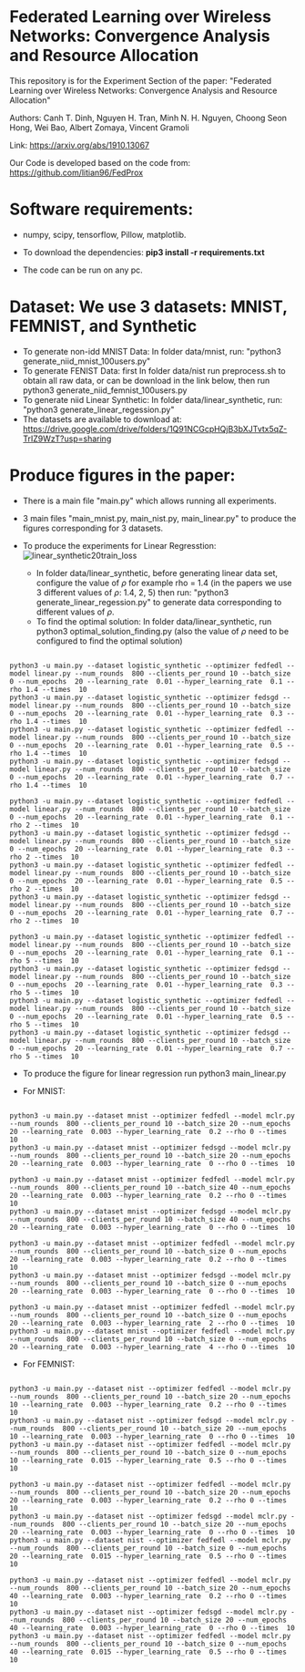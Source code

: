 # Federated Learning over Wireless Networks: Convergence Analysis and Resource Allocation

This repository is for the Experiment Section of the paper:
"Federated Learning over Wireless Networks: Convergence Analysis and Resource Allocation"

Authors:
Canh T. Dinh, Nguyen H. Tran, Minh N. H. Nguyen, Choong Seon Hong, Wei Bao, Albert Zomaya, Vincent Gramoli

Link:
https://arxiv.org/abs/1910.13067

Our Code is developed based on the code from: 
https://github.com/litian96/FedProx

# Software requirements:
- numpy, scipy, tensorflow, Pillow, matplotlib.

- To download the dependencies: **pip3 install -r requirements.txt**

- The code can be run on any pc.

# Dataset: We use 3 datasets: MNIST, FEMNIST, and Synthetic 

- To generate non-idd MNIST Data: In folder data/mnist,  run: "python3 generate_niid_mnist_100users.py" 
- To generate FENIST Data: first In folder data/nist run preprocess.sh to obtain all raw data, or can be download in the link below, then run  python3 generate_niid_femnist_100users.py
- To generate niid Linear Synthetic: In folder data/linear_synthetic, run: "python3 generate_linear_regession.py" 
- The datasets are available to download at: https://drive.google.com/drive/folders/1Q91NCGcpHQjB3bXJTvtx5qZ-TrIZ9WzT?usp=sharing

# Produce figures in the paper:
- There is a main file "main.py" which allows running all experiments.
- 3 main files "main_mnist.py, main_nist.py, main_linear.py" to produce the figures corresponding for 3 datasets.

- To produce the experiments for Linear Regresstion:
  ![linear_synthetic20train_loss](https://user-images.githubusercontent.com/44039773/86306668-3b85f480-bc58-11ea-8cae-b50e6f43eec0.png)
  - In folder data/linear_synthetic, before generating linear data set, configure the value of $\rho$ for example rho = 1.4 (in the papers we use 3 different values of $\rho$: 1.4, 2, 5) then run: "python3 generate_linear_regession.py" to generate data corresponding to different values of $\rho$.
  - To find the optimal solution: In folder data/linear_synthetic, run python3 optimal_solution_finding.py (also the value of $\rho$ need to be configured to find the optimal solution)
<pre><code>
python3 -u main.py --dataset logistic_synthetic --optimizer fedfedl --model linear.py --num_rounds  800 --clients_per_round 10 --batch_size 0 --num_epochs  20 --learning_rate  0.01 --hyper_learning_rate  0.1 --rho 1.4 --times  10
python3 -u main.py --dataset logistic_synthetic --optimizer fedsgd --model linear.py --num_rounds  800 --clients_per_round 10 --batch_size 0 --num_epochs  20 --learning_rate  0.01 --hyper_learning_rate  0.3 --rho 1.4 --times  10 
python3 -u main.py --dataset logistic_synthetic --optimizer fedfedl --model linear.py --num_rounds  800 --clients_per_round 10 --batch_size 0 --num_epochs  20 --learning_rate  0.01 --hyper_learning_rate  0.5 --rho 1.4 --times  10
python3 -u main.py --dataset logistic_synthetic --optimizer fedsgd --model linear.py --num_rounds  800 --clients_per_round 10 --batch_size 0 --num_epochs  20 --learning_rate  0.01 --hyper_learning_rate  0.7 --rho 1.4 --times  10 

python3 -u main.py --dataset logistic_synthetic --optimizer fedfedl --model linear.py --num_rounds  800 --clients_per_round 10 --batch_size 0 --num_epochs  20 --learning_rate  0.01 --hyper_learning_rate  0.1 --rho 2 --times  10
python3 -u main.py --dataset logistic_synthetic --optimizer fedsgd --model linear.py --num_rounds  800 --clients_per_round 10 --batch_size 0 --num_epochs  20 --learning_rate  0.01 --hyper_learning_rate  0.3 --rho 2 --times  10 
python3 -u main.py --dataset logistic_synthetic --optimizer fedfedl --model linear.py --num_rounds  800 --clients_per_round 10 --batch_size 0 --num_epochs  20 --learning_rate  0.01 --hyper_learning_rate  0.5 --rho 2 --times  10
python3 -u main.py --dataset logistic_synthetic --optimizer fedsgd --model linear.py --num_rounds  800 --clients_per_round 10 --batch_size 0 --num_epochs  20 --learning_rate  0.01 --hyper_learning_rate  0.7 --rho 2 --times  10 

python3 -u main.py --dataset logistic_synthetic --optimizer fedfedl --model linear.py --num_rounds  800 --clients_per_round 10 --batch_size 0 --num_epochs  20 --learning_rate  0.01 --hyper_learning_rate  0.1 --rho 5 --times  10
python3 -u main.py --dataset logistic_synthetic --optimizer fedsgd --model linear.py --num_rounds  800 --clients_per_round 10 --batch_size 0 --num_epochs  20 --learning_rate  0.01 --hyper_learning_rate  0.3 --rho 5 --times  10 
python3 -u main.py --dataset logistic_synthetic --optimizer fedfedl --model linear.py --num_rounds  800 --clients_per_round 10 --batch_size 0 --num_epochs  20 --learning_rate  0.01 --hyper_learning_rate  0.5 --rho 5 --times  10
python3 -u main.py --dataset logistic_synthetic --optimizer fedsgd --model linear.py --num_rounds  800 --clients_per_round 10 --batch_size 0 --num_epochs  20 --learning_rate  0.01 --hyper_learning_rate  0.7 --rho 5 --times  10 
</code></pre>
  - To produce the figure for linear regression run python3 main_linear.py
  
- For MNIST:
<pre><code>
python3 -u main.py --dataset mnist --optimizer fedfedl --model mclr.py --num_rounds  800 --clients_per_round 10 --batch_size 20 --num_epochs  20 --learning_rate  0.003 --hyper_learning_rate  0.2 --rho 0 --times  10
python3 -u main.py --dataset mnist --optimizer fedsgd --model mclr.py --num_rounds  800 --clients_per_round 10 --batch_size 20 --num_epochs  20 --learning_rate  0.003 --hyper_learning_rate  0 --rho 0 --times  10 

python3 -u main.py --dataset mnist --optimizer fedfedl --model mclr.py --num_rounds  800 --clients_per_round 10 --batch_size 40 --num_epochs  20 --learning_rate  0.003 --hyper_learning_rate  0.2 --rho 0 --times  10
python3 -u main.py --dataset mnist --optimizer fedsgd --model mclr.py --num_rounds  800 --clients_per_round 10 --batch_size 40 --num_epochs  20 --learning_rate  0.003 --hyper_learning_rate  0 --rho 0 --times  10 

python3 -u main.py --dataset mnist --optimizer fedfedl --model mclr.py --num_rounds  800 --clients_per_round 10 --batch_size 0 --num_epochs  20 --learning_rate  0.003 --hyper_learning_rate  0.2 --rho 0 --times  10
python3 -u main.py --dataset mnist --optimizer fedsgd --model mclr.py --num_rounds  800 --clients_per_round 10 --batch_size 0 --num_epochs  20 --learning_rate  0.003 --hyper_learning_rate  0 --rho 0 --times  10 

python3 -u main.py --dataset mnist --optimizer fedfedl --model mclr.py --num_rounds  800 --clients_per_round 10 --batch_size 0 --num_epochs  20 --learning_rate  0.003 --hyper_learning_rate  2 --rho 0 --times  10
python3 -u main.py --dataset mnist --optimizer fedfedl --model mclr.py --num_rounds  800 --clients_per_round 10 --batch_size 0 --num_epochs  20 --learning_rate  0.003 --hyper_learning_rate  4 --rho 0 --times  10
</code></pre>

- For FEMNIST:
<pre><code>
python3 -u main.py --dataset nist --optimizer fedfedl --model mclr.py --num_rounds  800 --clients_per_round 10 --batch_size 20 --num_epochs  10 --learning_rate  0.003 --hyper_learning_rate  0.2 --rho 0 --times  10 
python3 -u main.py --dataset nist --optimizer fedsgd --model mclr.py --num_rounds  800 --clients_per_round 10 --batch_size 20 --num_epochs  10 --learning_rate  0.003 --hyper_learning_rate  0 --rho 0 --times  10 
python3 -u main.py --dataset nist --optimizer fedfedl --model mclr.py --num_rounds  800 --clients_per_round 10 --batch_size 0 --num_epochs  10 --learning_rate  0.015 --hyper_learning_rate  0.5 --rho 0 --times  10 

python3 -u main.py --dataset nist --optimizer fedfedl --model mclr.py --num_rounds  800 --clients_per_round 10 --batch_size 20 --num_epochs  20 --learning_rate  0.003 --hyper_learning_rate  0.2 --rho 0 --times  10 
python3 -u main.py --dataset nist --optimizer fedsgd --model mclr.py --num_rounds  800 --clients_per_round 10 --batch_size 20 --num_epochs  20 --learning_rate  0.003 --hyper_learning_rate  0 --rho 0 --times  10 
python3 -u main.py --dataset nist --optimizer fedfedl --model mclr.py --num_rounds  800 --clients_per_round 10 --batch_size 0 --num_epochs  20 --learning_rate  0.015 --hyper_learning_rate  0.5 --rho 0 --times  10 

python3 -u main.py --dataset nist --optimizer fedfedl --model mclr.py --num_rounds  800 --clients_per_round 10 --batch_size 20 --num_epochs  40 --learning_rate  0.003 --hyper_learning_rate  0.2 --rho 0 --times  10 
python3 -u main.py --dataset nist --optimizer fedsgd --model mclr.py --num_rounds  800 --clients_per_round 10 --batch_size 20 --num_epochs  40 --learning_rate  0.003 --hyper_learning_rate  0 --rho 0 --times  10 
python3 -u main.py --dataset nist --optimizer fedfedl --model mclr.py --num_rounds  800 --clients_per_round 10 --batch_size 0 --num_epochs  40 --learning_rate  0.015 --hyper_learning_rate  0.5 --rho 0 --times  10 
</code></pre>
